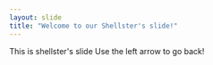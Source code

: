 ```yaml
---
layout: slide
title: "Welcome to our Shellster's slide!"
---
```

This is shellster's slide
Use the left arrow to go back!
